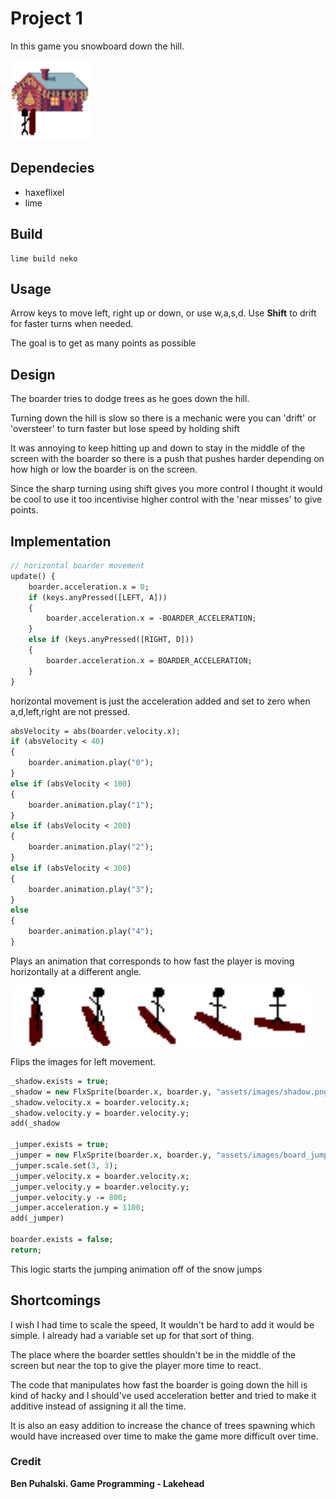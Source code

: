 # Project 1

In this game you snowboard down the hill.

<img src="assets/images/menu_icon.png" style="zoom: 200%;" />

## Dependecies

- haxeflixel
- lime

## Build

```
lime build neko
```

## Usage

Arrow keys to move left, right up or down, or use w,a,s,d.
Use **Shift** to drift for faster turns when needed.

The goal is to get as many points as possible

## Design

The boarder tries to dodge trees as he goes down the hill.

Turning down the hill is slow so there is a mechanic were you can 'drift' or 'oversteer' to turn faster but lose speed by holding shift

It was annoying to keep hitting up and down to stay in the middle of the screen with the boarder so there is a push that pushes harder depending on how high or low the boarder is on the screen.

Since the sharp turning using shift gives you more control I thought it would be cool to use it too incentivise higher control with the 'near misses' to give points.

## Implementation

```haxe
// horizontal boarder movement
update() {
	boarder.acceleration.x = 0;
	if (keys.anyPressed([LEFT, A]))
	{
		boarder.acceleration.x = -BOARDER_ACCELERATION;
	}
	else if (keys.anyPressed([RIGHT, D]))
	{
		boarder.acceleration.x = BOARDER_ACCELERATION;
	}
}
```

horizontal movement is just the acceleration added and set to zero when a,d,left,right are not pressed.

```haxe
absVelocity = abs(boarder.velocity.x);
if (absVelocity < 40)
{
	boarder.animation.play("0");
}
else if (absVelocity < 100)
{
	boarder.animation.play("1");
}
else if (absVelocity < 200)
{
	boarder.animation.play("2");
}
else if (absVelocity < 300)
{
	boarder.animation.play("3");
}
else
{
	boarder.animation.play("4");
}
```

Plays an animation that corresponds to how fast the player is moving horizontally at a different angle.

<img src="assets/images/board.png" style="zoom: 300%;" />

Flips the images for left movement.

```haxe
_shadow.exists = true;
_shadow = new FlxSprite(boarder.x, boarder.y, "assets/images/shadow.png");
_shadow.velocity.x = boarder.velocity.x;
_shadow.velocity.y = boarder.velocity.y;
add(_shadow

_jumper.exists = true;
_jumper = new FlxSprite(boarder.x, boarder.y, "assets/images/board_jump.png");
_jumper.scale.set(3, 3);
_jumper.velocity.x = boarder.velocity.x;
_jumper.velocity.y = boarder.velocity.y;
_jumper.velocity.y -= 800;
_jumper.acceleration.y = 1100;
add(_jumper)

boarder.exists = false;
return;
```

This logic starts the jumping animation off of the snow jumps

## Shortcomings

I wish I had time to scale the speed, It wouldn't be hard to add it would be simple. I already had a variable set up for that sort of thing.

The place where the boarder settles shouldn't be in the middle of the screen but near the top to give the player more time to react.

The code that manipulates how fast the boarder is going down the hill is kind of hacky and I should've used acceleration better and tried to make it additive instead of assigning it all the time.

It is also an easy addition to increase the chance of trees spawning which would have increased over time to make the game more difficult over time.

### Credit

**Ben Puhalski. Game Programming - Lakehead**
